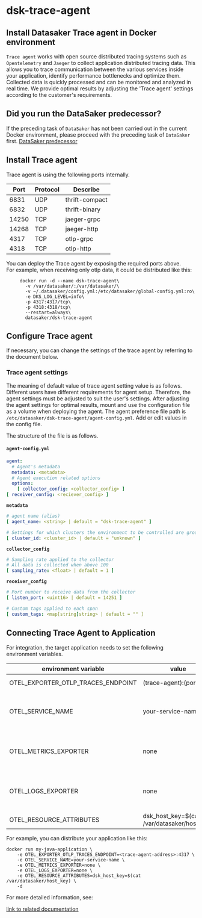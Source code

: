 # dsk-trace-agent

## Install Datasaker Trace agent in Docker environment

`Trace agent` works with open source distributed tracing systems such as `Opentelemetry` and `Jaeger` to collect application distributed tracing data. This allows you to trace communication between the various services inside your application, identify performance bottlenecks and optimize them. Collected data is quickly processed and can be monitored and analyzed in real time. We provide optimal results by adjusting the 'Trace agent' settings according to the customer's requirements.

## Did you run the DataSaker predecessor?

If the preceding task of `DataSaker` has not been carried out in the current Docker environment, please proceed with the preceding task of `DataSaker` first. [DataSaker predecessor](dsk-trace-agent/en/$%7BPREPARATION\_MANUAL\_KR%7D/)

## Install Trace agent

Trace agent is using the following ports internally.

| Port | Protocol | Describe |
| ----- | -------- | -------------- |
| 6831 | UDP | thrift-compact |
| 6832 | UDP | thrift-binary |
| 14250 | TCP | jaeger-grpc |
| 14268 | TCP | jaeger-http |
| 4317 | TCP | otlp-grpc |
| 4318 | TCP | otlp-http |

You can deploy the Trace agent by exposing the required ports above.\
For example, when receiving only otlp data, it could be distributed like this:

```shell
     docker run -d --name dsk-trace-agent\
       -v /var/datasaker/:/var/datasaker/\
       -v ~/.datasaker/config.yml:/etc/datasaker/global-config.yml:ro\
       -e DKS_LOG_LEVEL=info\
       -p 4317:4317/tcp\
       -p 4318:4318/tcp\
       --restart=always\
       datasaker/dsk-trace-agent
```

## Configure Trace agent

If necessary, you can change the settings of the trace agent by referring to the document below.

### Trace agent settings

The meaning of default value of trace agent setting value is as follows. Different users have different requirements for agent setup. Therefore, the agent settings must be adjusted to suit the user's settings. After adjusting the agent settings for optimal results, mount and use the configuration file as a volume when deploying the agent. The agent preference file path is `/etc/datasaker/dsk-trace-agent/agent-config.yml`. Add or edit values ​​in the config file.

The structure of the file is as follows.

#### `agent-config.yml`

```yaml
agent:
  # Agent's metadata
  metadata: <metadata>
  # Agent execution related options
  options:
    [ collector_config: <collector_config> ]
[ receiver_config: <reciever_config> ]
```

**`metadata`**

```yaml
# agent name (alias)
[ agent_name: <string> | default = "dsk-trace-agent" ]

# Settings for which clusters the environment to be controlled are grouped into
[ cluster_id: <cluster_id> | default = "unknown" ]
```

**`collector_config`**

```yaml
# Sampling rate applied to the collector
# All data is collected when above 100
[ sampling_rate: <float> | default = 1 ]
```

**`receiver_config`**

```yaml
# Port number to receive data from the collector
[ listen_port: <uint16> | default = 14251 ]

# Custom tags applied to each span
[ custom_tags: <map[string]string> | default = "" ]
```

## Connecting Trace Agent to Application

For integration, the target application needs to set the following environment variables.

| environment variable | value | Description |
| -------------------------------------- | ---------------------------------------------- | ------------------ |
| OTEL\_EXPORTER\_OTLP\_TRACES\_ENDPOINT | (trace-agent):(port) | trace-agent address |
| OTEL\_SERVICE\_NAME | your-service-name | The name of the service you want displayed on the screen |
| OTEL\_METRICS\_EXPORTER | none | For preventing unnecessary metric data creation |
| OTEL\_LOGS\_EXPORTER | none | For preventing unnecessary log data creation |
| OTEL\_RESOURCE\_ATTRIBUTES | dsk\_host\_key=$(cat /var/datasaker/host\_key) | - |

For example, you can distribute your application like this:

```shell
docker run my-java-application \
    -e OTEL_EXPORTER_OTLP_TRACES_ENDPOINT=<trace-agent-address>:4317 \
    -e OTEL_SERVICE_NAME=your-service-name \
    -e OTEL_METRICS_EXPORTER=none \
    -e OTEL_LOGS_EXPORTER=none \
    -e OTEL_RESOURCE_ATTRIBUTES=dsk_host_key=$(cat /var/datasaker/host_key) \
    -d
```

For more detailed information, see:

[link to related documentation](https://github.com/datasaker/documentation/tree/main/settings/dsk-trace-agent/Instrumentation)